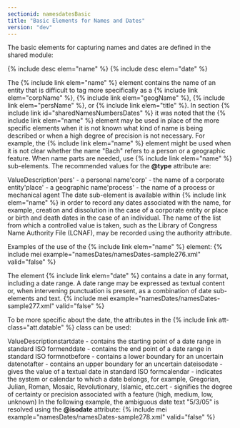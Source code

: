```yaml
---
sectionid: namesdatesBasic
title: "Basic Elements for Names and Dates"
version: "dev"
---
```


The basic elements for capturing names and dates are defined in the shared module:

  
{% include desc elem="name" %} 
{% include desc elem="date" %} 
 

The {% include link elem="name" %} element contains the name of an entity that is difficult to tag more specifically as a {% include link elem="corpName" %}, {% include link elem="geogName" %}, {% include link elem="persName" %}, or {% include link elem="title" %}. In section {% include link id="sharedNamesNumbersDates" %} it was noted that the {% include link elem="name" %} element may be used in place of the more specific elements when it is not known what kind of name is being described or when a high degree of precision is not necessary. For example, the {% include link elem="name" %} element might be used when it is not clear whether the name "Bach" refers to a person or a geographic feature. When name parts are needed, use {% include link elem="name" %} sub-elements. The recommended values for the **@type** attribute are:

ValueDescription'pers' - a personal name'corp' - the name of a corporate entity'place' - a geographic name'process' - the name of a process or mechanical agent
The date sub-element is available within {% include link elem="name" %} in order to record any dates associated with the name, for example, creation and dissolution in the case of a corporate entity or place or birth and death dates in the case of an individual. The name of the list from which a controlled value is taken, such as the Library of Congress Name Authority File (LCNAF), may be recorded using the authority attribute.

Examples of the use of the {% include link elem="name" %} element:
{% include mei example="namesDates/namesDates-sample276.xml" valid="false" %}
    
The element {% include link elem="date" %} contains a date in any format, including a date range. A date range may be expressed as textual content or, when intervening punctuation is present, as a combination of date sub-elements and text.
{% include mei example="namesDates/namesDates-sample277.xml" valid="false" %}
    
To be more specific about the date, the attributes in the {% include link att-class="att.datable" %} class can be used:

ValueDescriptionstartdate - contains the starting point of a date range in standard ISO formenddate - contains the end point of a date range in standard ISO formnotbefore - contains a lower boundary for an uncertain datenotafter - contains an upper boundary for an uncertain dateisodate - gives the value of a textual date in standard ISO formcalendar - indicates the system or calendar to which a date belongs, for example, Gregorian,
        Julian, Roman, Mosaic, Revolutionary, Islamic, etc.cert - signifies the degree of certainty or precision associated with a feature (high,
        medium, low, unknown)
In the following example, the ambiguous date text "5/3/05" is resolved using the **@isodate** attribute:
{% include mei example="namesDates/namesDates-sample278.xml" valid="false" %}
    